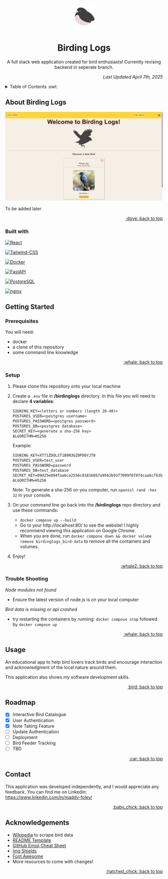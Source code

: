 <a id="readme-top"></a>
<br />
<div align="center">
    <img src="./assets/images/junco.png" alt="Logo" width="80" height="80">
  </a>

  <h1 align="center">Birding Logs</h2>

  <p align="center">
    A full stack web application created for bird enthusiasts!
    Currently revising backend in seperate branch.
    <p align="right"><i>Last Updated April 7th, 2025</i></p>

</div>

<details>
  <summary>Table of Contents :owl: </summary>
  <ol>
    <li>
      <a href="#about-birding-logs">About Birding Logs</a>
      <ul>
        <li><a href="#built-with">Built With</a></li>
      </ul>
    </li>
    <li>
      <a href="#getting-started">Getting Started</a>
      <ul>
        <li><a href="#prerequisites">Prerequisites</a></li>
        <li><a href="#setup">Setup</a></li>
        <li><a href="#trouble-shooting">Trouble Shooting</a></li>
      </ul>
    </li>
    <li><a href="#usage">Usage</a></li>
    <li><a href="#roadmap">Roadmap</a></li>
    <li><a href="#contact">Contact</a></li>
    <li><a href="#acknowledgements">Acknowledgements</a></li>
  </ol>
</details>



## About Birding Logs
<img src="./assets/images/homescreen.png">

<p>To be added later</p>

<p align="right"><a href="#readme-top">:dove: back to top</a></p>

### Built with
[![React][React.js]][React-url]

[![Tailwind-CSS][Tailwind-CSS]][Tailwind-url]

[![Docker][DOCKER]][Docker-url]

[![FastAPI][FastAPI]][FastAPI-url]

[![PostgreSQL][PostgreSQL]][Postgres-url]

[![nginx][nginx]][nginx-url]


## Getting Started

### Prerequisites
You will need:
- docker
- a clone of this repository
- some command line knowledge
<p align="right"><a href="#readme-top">:whale: back to top</a></p>

### Setup
 1. Please clone this repository onto your local machine

 2. Create a ```.env``` file in **/birdinglogs** directory. In this file you will need to declare **4 variables**:
    ```
    SIGNING_KEY=<letters or numbers (length 20-40)>
    POSTGRES_USER=<postgres username>
    POSTGRES_PASSWORD=<postgres password>
    POSTGRES_DB=<postgres database>
    SECRET_KEY=<generate a sha-256 key>
    ALGORITHM=HS256
    ```

    Example:
    ```
    SIGNING_KEY=XT71ZDOLST1B9N3GZ0PD6YJT0
    POSTGRES_USER=test_user
    POSTGRES_PASSWORD=password
    POSTGRES_DB=test_database
    SECRET_KEY=09d25e094faa6ca2556c818166b7a9563b93f7099f6f0f4caa6cf63b88e8d3e7
    ALGORITHM=HS256

    ```
    Note: To generate a sha-256 on you computer, run ```openssl rand -hex 32``` in your console.

 3. On your command line go back into the **/birdinglogs** repo directory and use these commands:
    -   ```docker compose up --build```
    -   Go to your http://localhost:80/ to see the website! I highly recommend viewing this application on Google Chrome.
    -   When you are done, run ```docker compose down && docker volume remove birdinglogs_bird-data``` to remove all the containers and volumes.
 4. Enjoy!
<p align="right"><a href="#readme-top">:whale2: back to top</a></p>

### Trouble Shooting
<i>Node modules not found</i>
- Ensure the latest version of node.js is on your local computer

<i>Bird data is missing or api crashed</i>
- try restarting the containers by running:  ```docker compose stop``` followed by ```docker compose up```
<p align="right"><a href="#readme-top">:whale: back to top</a></p>

## Usage

An educational app to help bird lovers track birds and encourage interaction and acknowledgment of the local nature around them.

This application also shows my software development skills.
<p align="right"><a href="#readme-top">:bird: back to top</a></p>

<!-- ROADMAP -->
## Roadmap
- [x] Interactive Bird Catalogue
- [x] User Authentication
- [x] Note Taking Feature
- [ ] Update Authentication
- [ ] Deployment
- [ ] Bird Feeder Tracking
- [ ] TBD
<p align="right"><a href="#readme-top">:car: back to top</a></p>

## Contact

This application was developed independently, and I would appreciate any feedback. You can find me on Linkedin:
https://www.linkedin.com/in/maddy-foley/
<p align="right"><a href="#readme-top">:baby_chick: back to top</a></p>

## Acknowledgements
- [Wikipedia](https://www.wikipedia.org/) to scrape bird data
- [README Template](https://github.com/othneildrew/Best-README-Template)
- [GitHub Emoji Cheat Sheet](https://www.webpagefx.com/tools/emoji-cheat-sheet)
- [Img Shields](https://shields.io)
- [Font Awesome](https://fontawesome.com/)
- More resources to come with changes!
<p align="right"><a href="#readme-top">:hatched_chick: back to top</a></p>


<!-- variables -->

[React.js]: https://img.shields.io/badge/React-20232A?style=for-the-badge&logo=react&logoColor=61DAFB
[React-url]: https://reactjs.org/
[FastAPI]: https://img.shields.io/badge/FastAPI-005571?style=for-the-badge&logo=fastapi
[FastAPI-url]: https://fastapi.tiangolo.com/
[PostgreSQL]: https://img.shields.io/badge/postgresql-4169e1?style=for-the-badge&logo=postgresql&logoColor=white
[Postgres-url]: https://www.postgresql.org/
[DOCKER]: https://img.shields.io/badge/docker-257bd6?style=for-the-badge&logo=docker&logoColor=white
[Docker-url]: https://www.docker.com/
[Tailwind-CSS]: https://img.shields.io/badge/Tailwind_CSS-grey?style=for-the-badge&logo=tailwind-css&logoColor=38B2AC
[Tailwind-url]: https://tailwindcss.com/
[nginx]: https://img.shields.io/badge/Nginx-009639?logo=nginx&logoColor=white&style=for-the-badge
[nginx-url]: https://nginx.org/
